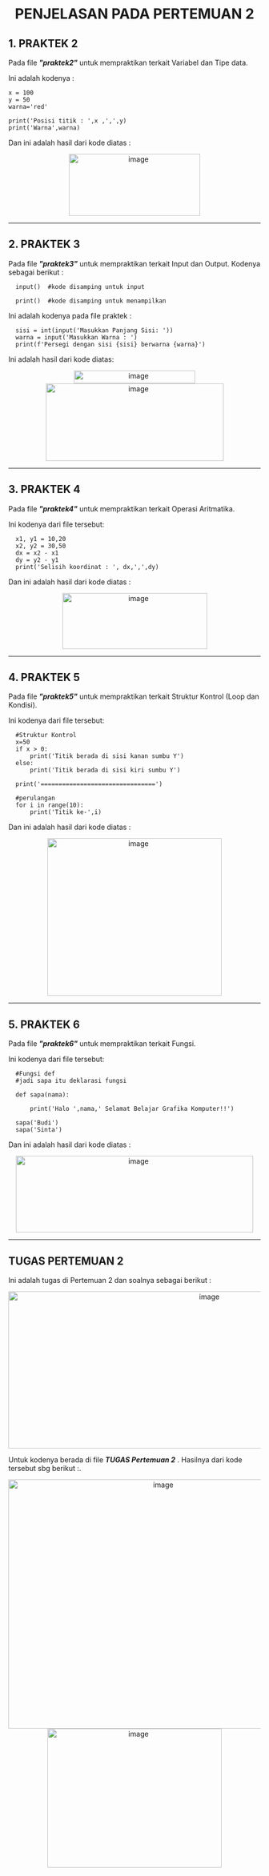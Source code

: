 <h1 align="center">
PENJELASAN PADA PERTEMUAN 2
</h1>

## 1. PRAKTEK 2
   
Pada file <b><i>"praktek2"</i></b> untuk mempraktikan terkait Variabel dan Tipe data.

Ini adalah kodenya :

    x = 100
    y = 50
    warna='red'
    
    print('Posisi titik : ',x ,',',y)
    print('Warna',warna)

Dan ini adalah hasil dari kode diatas :

<p align="center"><img width="262" height="124" alt="image" src="https://github.com/user-attachments/assets/e703b09f-28ce-49db-ad16-46fb56459104" /></p>

----------------------------------------------------------

## 2. PRAKTEK 3

Pada file <b><i>"praktek3"</i></b> untuk mempraktikan terkait Input dan Output. Kodenya sebagai berikut :

      input()  #kode disamping untuk input

      print()  #kode disamping untuk menampilkan

Ini adalah kodenya pada file praktek :

      sisi = int(input('Masukkan Panjang Sisi: '))
      warna = input('Masukkan Warna : ')
      print(f'Persegi dengan sisi {sisi} berwarna {warna}')

Ini adalah hasil dari kode diatas:

<p align=center>
   <img width="242" height="26" alt="image" src="https://github.com/user-attachments/assets/c690c1f5-6faf-420d-98e5-4b16edeec379" /><br>
   <img width="355" height="155" alt="image" src="https://github.com/user-attachments/assets/486e9fcb-71aa-4923-af1f-03a2288bbf8c" />
</p>

----------------------------------------------------------

## 3. PRAKTEK 4

Pada file <b><i>"praktek4"</i></b> untuk mempraktikan terkait Operasi Aritmatika.

Ini kodenya dari file tersebut:
      
      x1, y1 = 10,20
      x2, y2 = 30,50
      dx = x2 - x1
      dy = y2 - y1
      print('Selisih koordinat : ', dx,',',dy)

Dan ini adalah hasil dari kode diatas :

<p align=center>
   <img width="289" height="112" alt="image" src="https://github.com/user-attachments/assets/5a30330b-6956-4955-a8f2-fe3372d6a300" />
</p>

----------------------------------------------------------

## 4. PRAKTEK 5

Pada file <b><i>"praktek5"</i></b> untuk mempraktikan terkait Struktur Kontrol (Loop dan Kondisi).

Ini kodenya dari file tersebut:

      #Struktur Kontrol
      x=50
      if x > 0:
          print('Titik berada di sisi kanan sumbu Y')
      else:
          print('Titik berada di sisi kiri sumbu Y')
      
      print('================================')
      
      #perulangan
      for i in range(10):
          print('Titik ke-',i)

Dan ini adalah hasil dari kode diatas :

<p align=center>
   <img width="348" height="315" alt="image" src="https://github.com/user-attachments/assets/588752d9-ab66-4e3d-9d66-22b228a845b6" />
</p>

----------------------------------------------------------

## 5. PRAKTEK 6

Pada file <b><i>"praktek6"</i></b> untuk mempraktikan terkait Fungsi.

Ini kodenya dari file tersebut:

      #Fungsi def
      #jadi sapa itu deklarasi fungsi
      
      def sapa(nama):
          
          print('Halo ',nama,' Selamat Belajar Grafika Komputer!!')
      
      sapa('Budi')
      sapa('Sinta')

Dan ini adalah hasil dari kode diatas :

<p align=center>
   <img width="474" height="153" alt="image" src="https://github.com/user-attachments/assets/07bef797-acae-4b02-a687-d8751d5f1997" />
</p>

----------------------------------------------------------

## TUGAS PERTEMUAN 2

Ini adalah tugas di Pertemuan 2 dan soalnya sebagai berikut :

<p align=center>
   <img width="787" height="314" alt="image" src="https://github.com/user-attachments/assets/f7eff6d7-9611-434a-80b3-14eab13e5a90" />
</p>

Untuk kodenya berada di file <b><i>TUGAS Pertemuan 2</i></b> . Hasilnya dari kode tersebut sbg berikut :.

<p align=center>
   <img width="603" height="498" alt="image" src="https://github.com/user-attachments/assets/2db5c913-7f45-427c-a4b0-816cd553cec3" /><br>
   <img width="348" height="278" alt="image" src="https://github.com/user-attachments/assets/6aa352ce-ce5a-43c5-8821-2da7a5b2de3b" />
</p>

